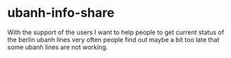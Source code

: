 # ubanh-info-share

With the support of the users I want to help people to get current status of the berlin ubanh lines
very often people find out maybe a bit too late that some ubanh lines are not working.


